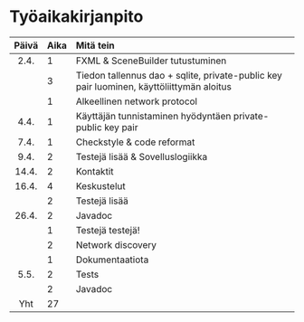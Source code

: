 # Työaikakirjanpito

| Päivä | Aika | Mitä tein |
| :----:|:-----| :-----|
| 2.4.  | 1    | FXML & SceneBuilder tutustuminen |
|       | 3    | Tiedon tallennus dao + sqlite, private-public key pair luominen, käyttöliittymän aloitus |
|       | 1    | Alkeellinen network protocol |
| 4.4.  | 1    | Käyttäjän tunnistaminen hyödyntäen private-public key pair |
| 7.4.  | 1    | Checkstyle & code reformat |
| 9.4.  | 2    | Testejä lisää & Sovelluslogiikka |
| 14.4. | 2    | Kontaktit |
| 16.4. | 4    | Keskustelut |
|       | 2    | Testejä lisää |
| 26.4. | 2    | Javadoc |
|       | 1    | Testejä testejä! |
|       | 2    | Network discovery |
|       | 1    | Dokumentaatiota |
| 5.5.  | 2    | Tests |
|       | 2    | Javadoc |
| Yht   | 27    | | 